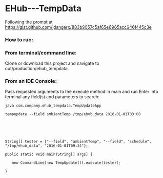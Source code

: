 # EHub---TempData
Following the prompt at https://gist.github.com/jdangerx/883b9057c5af65e6965acc646f445c3e

<h3> How to run: </h3> 

<h3> From terminal/command line: </h3> 
Clone or download this project and navigate to out/production/ehub_tempdata.



<h3> From an IDE Console: </h3> 

Pass requested arguments to the execute method in main and run
Enter into terminal any field(s) and parameters to search:
<pre><code>java com.company.ehub_tempdata.TempUpdateApp

tempupdate --field ambientTemp /tmp/ehub_data 2016-01-01T03:00
</code></pre>

<br></br>

<pre><code> 
String[] tester = {"--field", "ambientTemp", "--field", "schedule", "/tmp/ehub_data", "2016-01-01T09:34"};

public static void main(String[] args) {</br>
   new CommandLine(new TempUpdate()).execute(tester);</br>
} 
</code></pre>

